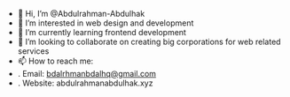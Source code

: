 - 👋 Hi, I’m @Abdulrahman-Abdulhak
- 👀 I’m interested in web design and development
- 🌱 I’m currently learning frontend development
- 💞️ I’m looking to collaborate on creating big corporations for web related services
- 📫 How to reach me: 
- . Email: bdalrhmanbdalhq@gmail.com
- . Website: abdulrahmanabdulhak.xyz
